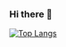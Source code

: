 ### Hi there 👋


[![Top Langs](https://github-readme-stats.vercel.app/api/top-langs/?username=uj151133&layout=compact&theme=onedark)](https://github.com/anuraghazra/github-readme-stats)
<!--
**uj151133/uj151133** is a ✨ _special_ ✨ repository because its `README.md` (this file) appears on your GitHub profile.

Here are some ideas to get you started:

- 🔭 I’m currently working on ...
- 🌱 I’m currently learning ...
- 👯 I’m looking to collaborate on ...
- 🤔 I’m looking for help with ...
- 💬 Ask me about ...
- 📫 How to reach me: ...
- 😄 Pronouns: ...
- ⚡ Fun fact: ...
-->
